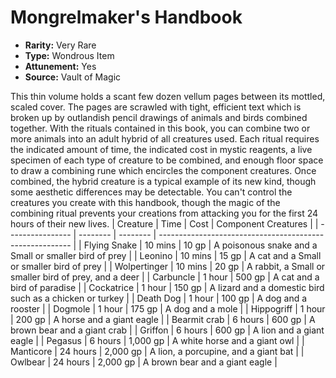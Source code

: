 # Mongrelmaker's Handbook

- **Rarity:** Very Rare
- **Type:** Wondrous Item
- **Attunement:** Yes
- **Source:** Vault of Magic

This thin volume holds a scant few dozen vellum pages between its mottled, scaled cover. The pages are scrawled with tight, efficient text which is broken up by outlandish pencil drawings of animals and birds combined together. With the rituals contained in this book, you can combine two or more animals into an adult hybrid of all creatures used. Each ritual requires the indicated amount of time, the indicated cost in mystic reagents, a live specimen of each type of creature to be combined, and enough floor space to draw a combining rune which encircles the component creatures. Once combined, the hybrid creature is a typical example of its new kind, though some aesthetic differences may be detectable. You can't control the creatures you create with this handbook, though the magic of the combining ritual prevents your creations from attacking you for the first 24 hours of their new lives. | Creature | Time | Cost | Component Creatures |
| ---------------- | -------- | -------- | -------------------------------------------------------- |
| Flying Snake | 10 mins | 10 gp | A poisonous snake and a Small or smaller bird of prey |
| Leonino | 10 mins | 15 gp | A cat and a Small or smaller bird of prey |
| Wolpertinger | 10 mins | 20 gp | A rabbit, a Small or smaller bird of prey, and a deer |
| Carbuncle | 1 hour | 500 gp | A cat and a bird of paradise |
| Cockatrice | 1 hour | 150 gp | A lizard and a domestic bird such as a chicken or turkey |
| Death Dog | 1 hour | 100 gp | A dog and a rooster |
| Dogmole | 1 hour | 175 gp | A dog and a mole |
| Hippogriff | 1 hour | 200 gp | A horse and a giant eagle |
| Bearmit crab | 6 hours | 600 gp | A brown bear and a giant crab |
| Griffon | 6 hours | 600 gp | A lion and a giant eagle |
| Pegasus | 6 hours | 1,000 gp | A white horse and a giant owl |
| Manticore | 24 hours | 2,000 gp | A lion, a porcupine, and a giant bat |
| Owlbear | 24 hours | 2,000 gp | A brown bear and a giant eagle |
